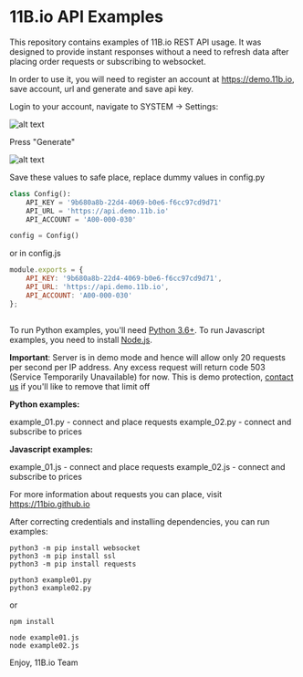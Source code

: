 # 11B.io API Examples

This repository contains examples of 11B.io REST API usage. It was designed to provide instant responses without a need to refresh data after placing order requests or subscribing to websocket. 

In order to use it, you will need to register an account at https://demo.11b.io, save account, url and generate and save api key.

Login to your account, navigate to SYSTEM -> Settings:


![alt text](https://11bio.github.io/examples/api_key_0.png "API KEY 1")


Press "Generate"

![alt text](https://11bio.github.io/examples/api_key_1.png "API KEY 1")


Save these values to safe place, replace dummy values in config.py

```python
class Config():
    API_KEY = '9b680a8b-22d4-4069-b0e6-f6cc97cd9d71'
    API_URL = 'https://api.demo.11b.io'
    API_ACCOUNT = 'A00-000-030'

config = Config()
```

or in config.js

```javascript
module.exports = {
    API_KEY: '9b680a8b-22d4-4069-b0e6-f6cc97cd9d71',
    API_URL: 'https://api.demo.11b.io',
    API_ACCOUNT: 'A00-000-030'
};
  
```

To run Python examples, you'll need [Python 3.6+](https://www.python.org). To run Javascript examples, you need to install [Node.js](https://nodejs.org/).

**Important**: Server is in demo mode and hence will allow only 20 requests per second per IP address. Any excess request will return code 503 (Service Temporarily Unavailable) for now. This is demo protection, [contact us](https://docs.google.com/forms/d/e/1FAIpQLSd60ZSqPlNxEGRJBgShFG9cRyk1px35WdkHqWfGteO1kyypoA/viewform?usp=sf_link) if you'll like to remove that limit off

**Python examples:**

example_01.py - connect and place requests
example_02.py - connect and subscribe to prices

**Javascript examples:**

example_01.js - connect and place requests
example_02.js - connect and subscribe to prices

For more information about requests you can place, visit https://11bio.github.io


After correcting credentials and installing dependencies, you can run examples:

```
python3 -m pip install websocket
python3 -m pip install ssl
python3 -m pip install requests

python3 example01.py
python3 example02.py
```

or 

```
npm install

node example01.js
node example02.js
```


Enjoy,
11B.io Team
